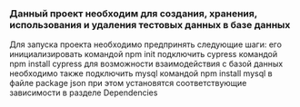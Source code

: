 ### Данный проект необходим для создания, хранения, использования и удаления тестовых данных в базе данных

Для запуска проекта необходимо предпринять следующие шаги:
его инициализировать командой npm init
подключить cypress командой npm install cypress
для возможности взаимодействия с базой данных необходимо также подключить mysql командой npm install mysql
в файле package json при этом установятся соответствующие зависимости в разделе Dependencies 
